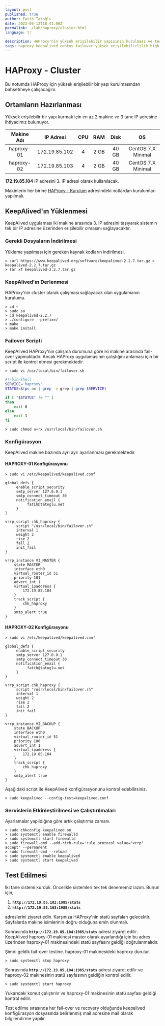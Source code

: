 ```yaml
---
layout: post
published: true
author: Fatih Tatoğlu
date: 2022-06-12T18:41:00Z
permalink: ./lab/haproxy/cluster.html
language: tr

description: HAProxy'nin yüksek erişilebilir yapısının kurulması ve test edilmesi.
tags: haproxy keepalived centos failover yüksek_erişilebilirlilik high_availability
---
```


# HAProxy - Cluster

Bu notumda HAProxy için yüksek erişilebilir bir yapı kurulmasından bahsetmeye çalışacağım.

## Ortamların Hazırlanması

Yüksek erişilebilir bir yapı kurmak için en az 2 makine ve 3 tane IP adresine ihtiyacımız bulunuyor.

|Makine Adı|IP Adresi|CPU|RAM|Disk|OS|
|:---:|:---:|:---:|:---:|:---:|:---:|
|haproxy-01|172.19.85.102|4|2 GB|40 GB|CentOS 7.X Minimal|
|haproxy-02|172.19.85.103|4|2 GB|40 GB|CentOS 7.X Minimal|

**172.19.85.104** IP adresini 3. IP adresi olarak kullanılacak.

Makinlerin her birine [HAProxy - Kurulum](./kendime-notlar/lab/haproxy/kurulum.html) adresindeki notlardan kurulumları yapılmalı.

## KeepAlived'ın Yüklenmesi

KeepAlived uygulaması iki makine arasında 3. IP adresini taşıyarak sistemin tek bir IP adresine üzerinden erişilebilir olmasını sağlayacaktır.

### Gerekli Dosyaların İndirilmesi

Yükleme yapılması için gereken kaynak kodların indirilmesi.

```shell
> curl https://www.keepalived.org/software/keepalived-2.2.7.tar.gz > keepalived-2.2.7.tar.gz
> tar xf keepalived-2.2.7.tar.gz
```

### KeepAlived'ın Derlenmesi

HAProxy'nin cluster olarak çalışması sağlayacak olan uygulamanın kurulumu.

```shell
> cd ~
> sudo su
> cd keepalived-2.2.7
> ./configure --prefix=/
> make
> make install
```

### Failover Scripti

KeepAlived HAProxy'nin çalışma durumuna göre iki makine arasında fail-over yapmaktadır. Ancak HAProxy uygulamasının çalıştığını anlaması için bir script ile kontrol etmesi gerekmektedir.

```shell
> sudo vi /usr/local/bin/failover.sh
```

```bash
#!/bin/shell
SERVICE='haproxy'
STATUS=$(ps ax | grep -v grep | grep $SERVICE)

if [ "$STATUS" != "" ]
then
    exit 0
else
    exit 1
fi
```

```shell
> sudo chmod a+rx /usr/local/bin/failover.sh
```

### Konfigürasyon

KeepAlived makine bazında ayrı ayrı ayarlanması gerekmektedir.

#### HAPROXY-01 Konfigürasyonu

```shell
> sudo vi /etc/keepalived/keepalived.conf
```

```roboconf
global_defs {
     enable_script_security
     smtp_server 127.0.0.1
     smtp_connect_timeout 30
     notification_email {
          fatih@tatoglu.net
     }
}

vrrp_script chk_haproxy {
     script "/usr/local/bin/failover.sh"
     interval 1
     weight 2
     rise 2
     fall 2
     init_fail
}

vrrp_instance VI_MASTER { 
    state MASTER 
    interface eth0
    virtual_router_id 51
    priority 101 
    advert_int 1
    virtual_ipaddress {
        172.19.85.104
    }
    track_script {
        chk_haproxy
    }
    smtp_alert true
}
```

#### HAPROXY-02 Konfigürasyonu

```shell
> sudo vi /etc/keepalived/keepalived.conf
```

```roboconf
global_defs {
     enable_script_security
     smtp_server 127.0.0.1
     smtp_connect_timeout 30
     notification_email {
          fatih@tatoglu.net
     }
}

vrrp_script chk_haproxy {
     script "/usr/local/bin/failover.sh"
     interval 1
     weight 2
     rise 2
     fall 2
     init_fail
}

vrrp_instance VI_BACKUP {
    state BACKUP 
    interface eth0
    virtual_router_id 51
    priority 100
    advert_int 1
    virtual_ipaddress {
        172.19.85.104
    }
    track_script {
        chk_haproxy
    }
    smtp_alert true
}
```

Aşağıdaki script ile KeepAlived konfigürasyonunu kontrol edebilirsiniz.

```shell
> sudo keepalived --config-test=keepalived.conf
```

### Servislerin Etkinleştirilmesi ve Çalıştırılmaları

Ayarlamalar yapıldığına göre artık çalıştırma zamanı.

```shell
> sudo chkconfig keepalived on
> sudo systemctl enable firewalld
> sudo systemctl start firewalld
> sudo firewall-cmd --add-rich-rule='rule protocol value="vrrp" accept' --permanent
> sudo firewall-cmd --reload
> sudo systemctl enable keepalived
> sudo systemctl start keepalived
```

## Test Edilmesi

İki tane sistemi kurduk. Öncelikle sistemleri tek tek denememiz lazım. Bunun için;

1. **`http://172.19.85.102:1985/stats`**
2. **`http://172.19.85.103:1985/stats`**

adreslerini ziyaret edin. Karşınıza HAProxy'nin statü sayfaları gelecektir. Sayfalarda makine isimlerinin doğru olduğuna emin olunmalı.

Sonrasında **`http://172.19.85.104:1985/stats`** adresi ziyaret edilir. KeepAlived haproxy-01 makinesi master olarak ayarlandığı için bu adres üzerinden haproxy-01 makinesindeki statü sayfasını geldiği doğrulanmalıdır.

Şimdi geldik fail-over testine. haproxy-01 makinesideki haproxy durulur.

```shell
> sudo systemctl stop haproxy
```

Sonrasında **`http://172.19.85.104:1985/stats`** adresi ziyaret edilir ve haproxy-02 makinesinin statü sayfasının geldiğin kontrol edilir.

```shell
> sudo systemctl start haproxy
```

Yukarıdaki komut çalıştırılır ve haproxy-01 makinesinin statü sayfası geldiği kontrol edilir.

Test edilme sırasında her fail-over ve recovery olduğunda keepalived konfigürasyon dosyasında belirlenmiş mail adresine mail olarak bilgilendirme yapılır.
